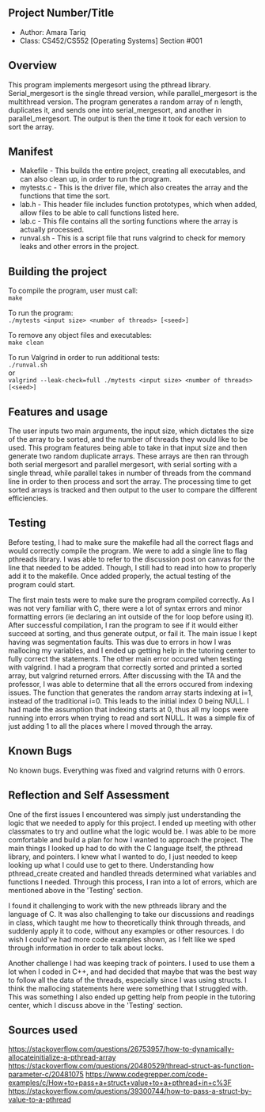 ## Project Number/Title 

* Author: Amara Tariq
* Class: CS452/CS552 [Operating Systems] Section #001

## Overview

This program implements mergesort using the pthread library. Serial_mergesort is the single thread version, 
while parallel_mergesort is the multithread version. The program generates a random array of n length, 
duplicates it, and sends one into serial_mergesort, and another in parallel_mergesort. The output is then 
the time it took for each version to sort the array. 

## Manifest

* Makefile - This builds the entire project, creating all executables, and can also clean up, in order to run the program. 
* mytests.c - This is the driver file, which also creates the array and the functions that time the sort. 
* lab.h - This header file includes function prototypes, which when added, allow files to be able to call functions listed here.
* lab.c - This file contains all the sorting functions where the array is actually processed. 
* runval.sh - This is a script file that runs valgrind to check for memory leaks and other errors in the project.

## Building the project

To compile the program, user must call:<br>
```make```

To run the program: <br>
``` ./mytests <input size> <number of threads> [<seed>] ```

To remove any object files and executables: <br>
```make clean```

To run Valgrind in order to run additional tests: <br> 
```./runval.sh``` <br>
or <br>
```valgrind --leak-check=full ./mytests <input size> <number of threads> [<seed>]```

## Features and usage

The user inputs two main arguments, the input size, which dictates the size of the array to be sorted, 
and the number of threads they would like to be used. This program features being able to take in that 
input size and then generate two random duplicate arrays. These arrays are then ran through both serial 
mergesort and parallel mergesort, with serial sorting with a single thread, while parallel takes in number 
of threads from the command line in order to then process and sort the array. The processing time to get 
sorted arrays is tracked and then output to the user to compare the different efficiencies.

## Testing

Before testing, I had to make sure the makefile had all the correct flags and would correctly compile the program. We were to add a single line to flag pthreads library. I was able to refer to the discussion post on canvas for the line that needed to be added. Though, I still had to read into how to properly add it to the makefile. Once added properly, the actual testing of the program could start. 

The first main tests were to make sure the program compiled correctly. As I was not very familiar with C, there were a lot of syntax errors and minor formatting errors (ie declaring an int outside of the for loop before using it). After successful compilation, I ran the program to see if it would either succeed at sorting, and thus generate output, or fail it. The main issue I kept having was segmentation faults. This was due to errors in how I was mallocing my variables, and I ended up getting help in the tutoring center to fully correct the statements. The other main error occured when testing with valgrind. I had a program that correctly sorted and printed a sorted array, but valgrind returned errors. After discussing with the TA and the professor, I was able to determine that all the errors occured from indexing issues. The function that generates the random array starts indexing at i=1, instead of the traditional i=0. This leads to the initial index 0 being NULL. I had made the assumption that indexing starts at 0, thus all my loops were running into errors when trying to read and sort NULL. 
It was a simple fix of just adding 1 to all the places where I moved through the array. 

## Known Bugs

No known bugs. Everything was fixed and valgrind returns with 0 errors. 

## Reflection and Self Assessment

One of the first issues I encountered was simply just understanding the logic that we needed to apply for this project. I ended up meeting with other classmates to try and outline what the logic would be. I was able to be more comfortable and build a plan for how I wanted to approach the project. The main things I looked up had to do with the C language itself, the pthread library, and pointers. I knew what I wanted to do, I just needed to keep looking up what I could use to get to there. Understanding how pthread_create created and handled threads determined what variables and functions I needed. Through this process, I ran into a lot of errors, which are mentioned above in the 'Testing' section. 

I found it challenging to work with the new pthreads library and the language of C. It was also challenging to take our discussions and readings in class, which taught me how to theoretically think through threads, and suddenly apply it to code, without any examples or other resources. I do wish I could've had more code examples shown, as I felt like we sped through information in order to talk about
locks. 

Another challenge I had was keeping track of pointers. I used to use them a lot when I coded in C++, and had decided that maybe that was the best way to follow all the data of the threads, especially since I was using structs. I think the mallocing statements here were something that I struggled with. This was something I also ended up getting help from people in the tutoring center, which I discuss above in the 
'Testing' section. 

## Sources used

https://stackoverflow.com/questions/26753957/how-to-dynamically-allocateinitialize-a-pthread-array
https://stackoverflow.com/questions/20480529/thread-struct-as-function-parameter-c/20481075
https://www.codegrepper.com/code-examples/c/How+to+pass+a+struct+value+to+a+pthread+in+c%3F
https://stackoverflow.com/questions/39300744/how-to-pass-a-struct-by-value-to-a-pthread
